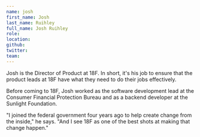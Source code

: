 ```yaml
---
name: josh
first_name: Josh
last_name: Ruihley
full_name: Josh Ruihley
role:
location:
github:
twitter:
team:
---
```


Josh is the Director of Product at 18F. In short, it's his job to ensure that the product leads at 18F have what they need to do their jobs effectively.

Before coming to 18F, Josh worked as the software development lead at the Consumer Financial Protection Bureau and as a backend developer at the Sunlight Foundation.

"I joined the federal government four years ago to help create change from the inside," he says. "And I see 18F as one of the best shots at making that change happen."
